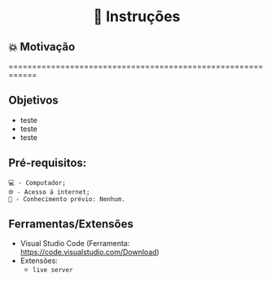 <h1 align="center"> 📑 Instruções </h1>


## 💥 Motivação
<p> ============================================================ </p>
  
## Objetivos 
  - teste
  - teste
  - teste
  
## Pré-requisitos:
   
 ```Code
 💻 - Computador;
 🌐 - Acesso á internet;
 🧠 - Conhecimento prévio: Nenhum.
```

   

  
<!--  [![Image](https://sc.filehippo.net/images/t_app-logo-l,f_auto,dpr_auto/p/84ee4950-1790-51e3-a820-21178a92daaf/3377585438/visual-studio-code-icon.png "visual studio code")](https://code.visualstudio.com/Download)
  -->

  
   
 ## Ferramentas/Extensões
    
- Visual Studio Code (Ferramenta: https://code.visualstudio.com/Download)
- Extensões:
  - `live server`
